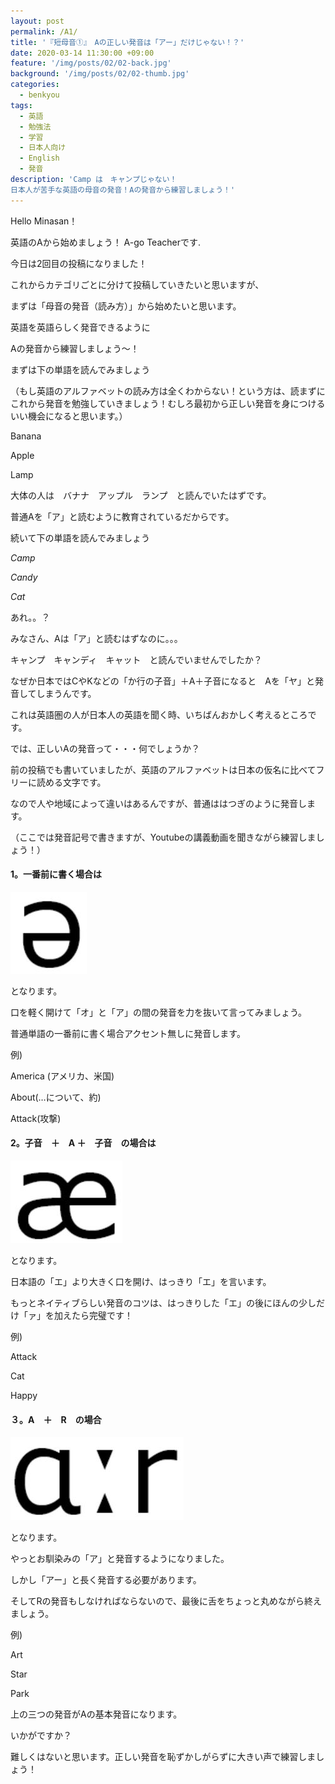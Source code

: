 ```yaml
---
layout: post
permalink: /A1/
title: '『短母音①』　Aの正しい発音は「アー」だけじゃない！？'
date: 2020-03-14 11:30:00 +09:00
feature: '/img/posts/02/02-back.jpg'
background: '/img/posts/02/02-thumb.jpg'
categories:
  - benkyou
tags:
  - 英語
  - 勉強法
  - 学習
  - 日本人向け
  - English
  - 発音
description: 'Camp は　キャンプじゃない！
日本人が苦手な英語の母音の発音！Aの発音から練習しましょう！'
---
```



 Hello Minasan！ 

英語のAから始めましょう！ A-go Teacherです.

 

今日は2回目の投稿になりました！

 

これからカテゴリごとに分けて投稿していきたいと思いますが、

まずは「母音の発音（読み方）」から始めたいと思います。

 

英語を英語らしく発音できるように

Aの発音から練習しましょう〜！

 

まずは下の単語を読んでみましょう

 

（もし英語のアルファベットの読み方は全くわからない！という方は、読まずにこれから発音を勉強していきましょう！むしろ最初から正しい発音を身につけるいい機会になると思います。）

 

Banana

Apple

Lamp

 

大体の人は　バナナ　アップル　ランプ　と読んでいたはずです。

 

普通Aを「ア」と読むように教育されているだからです。

 

続いて下の単語を読んでみましょう

 

*Camp*

*Candy*

*Cat*

 

あれ。。？

みなさん、Aは「ア」と読むはずなのに。。。

キャンプ　キャンディ　キャット　と読んでいませんでしたか？

 

なぜか日本ではCやKなどの「か行の子音」＋A＋子音になると　Aを「ヤ」と発音してしまうんです。

 

これは英語圏の人が日本人の英語を聞く時、いちばんおかしく考えるところです。

 

 

では、正しいAの発音って・・・何でしょうか？

 

前の投稿でも書いていましたが、英語のアルファベットは日本の仮名に比べてフリーに読める文字です。

なので人や地域によって違いはあるんですが、普通ははつぎのように発音します。

 

（ここでは発音記号で書きますが、Youtubeの講義動画を聞きながら練習しましょう！）

 

 

#### 1。一番前に書く場合は



 ![e](/img/posts/02/e.jpg)

となります。

 

口を軽く開けて「オ」と「ア」の間の発音を力を抜いて言ってみましょう。

普通単語の一番前に書く場合アクセント無しに発音します。

 

例)

America (アメリカ、米国)　　

About(…について、約)　　　

Attack(攻撃)

 

 

 

 

#### 2。子音　＋　A ＋　子音　の場合は



 ![ae](/img/posts/02/ae.jpg)

となります。

 

日本語の「エ」より大きく口を開け、はっきり「エ」を言います。

もっとネイティブらしい発音のコツは、はっきりした「エ」の後にほんの少しだけ「ァ」を加えたら完璧です！

 

例)

Attack

Cat

Happy

 





 

#### ３。A　＋　R　の場合



 

![ar](/img/posts/02/ar.jpg)

となります。

 

やっとお馴染みの「ア」と発音するようになりました。

しかし「アー」と長く発音する必要があります。

そしてRの発音もしなければならないので、最後に舌をちょっと丸めながら終えましょう。

 

例)

Art

Star

Park

 

 

上の三つの発音がAの基本発音になります。

いかがですか？

難しくはないと思います。正しい発音を恥ずかしがらずに大きい声で練習しましょう！

 

 